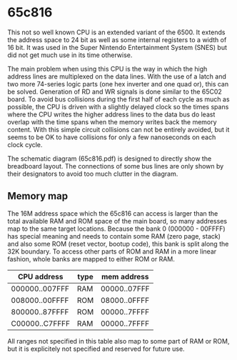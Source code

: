 # 65c816

This not so well known CPU is an extended variant of the 6500. It extends the address space to 24 bit
as well as some internal registers to a width of 16 bit.
It was used in the Super Nintendo Entertainment System (SNES) but did not get much use in its time otherwise.

The main problem when using this CPU is the way in which the high address lines are multiplexed on the data lines.
With the use of a latch and two more 74-series logic parts (one hex inverter and one quad or), this can be solved.
Generation of RD and WR signals is done similar to the 65C02 board. To avoid bus collisions during the
first half of each cycle as much as possible, the CPU is driven with a slightly delayed clock so the times spans where the 
CPU writes the higher address lines to the data bus do least overlap with the time spans when the memory writes 
back the memory content. With this simple circuit collisions can not be entirely avoided, but it seems to be OK
to have collisions for only a few nanoseconds on each clock cycle.

The schematic diagram (65c816.pdf) is designed to directly show the breadboard layout. The connections of some bus lines 
are only shown by their designators to avoid too much clutter in the diagram.

## Memory map

The 16M address space which the 65c816 can access is larger than the total available RAM and ROM space of the 
main board, so many addresses map to the same target locations. 
Because the bank 0 (000000 - 00FFFF) has special meaning and needs to contain some RAM (zero page, stack)
and also some ROM (reset vector, bootup code), this bank is split along the 32K boundary.
To access other parts of ROM and RAM in a more linear fashion, whole banks are mapped to either ROM or RAM.


| CPU address    | type | mem address  |
| -------------- | ---- | -------------|
| 000000..007FFF | RAM  | 00000..07FFF |
| 008000..00FFFF | ROM  | 08000..0FFFF |
| 800000..87FFFF | ROM  | 00000..7FFFF |
| C00000..C7FFFF | RAM  | 00000..7FFFF |

All ranges not specified in this table also map to some part of RAM or ROM, but it is explicitely not specified and 
reserved for future use.

